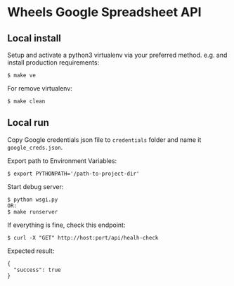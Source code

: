 Wheels Google Spreadsheet API
====================

Local install
-------------

Setup and activate a python3 virtualenv via your preferred method. e.g. and install production requirements:


    $ make ve
  
For remove virtualenv:


    $ make clean

Local run
-------------
Copy Google credentials json file to `credentials` folder and name it `google_creds.json`.

Export path to Environment Variables:


    $ export PYTHONPATH='/path-to-project-dir'
 
Start debug server:


    $ python wsgi.py
    OR:
    $ make runserver

    
If everything is fine, check this endpoint:

    $ curl -X "GET" http://host:port/api/healh-check

Expected result:

```
{
  "success": true
}
```
